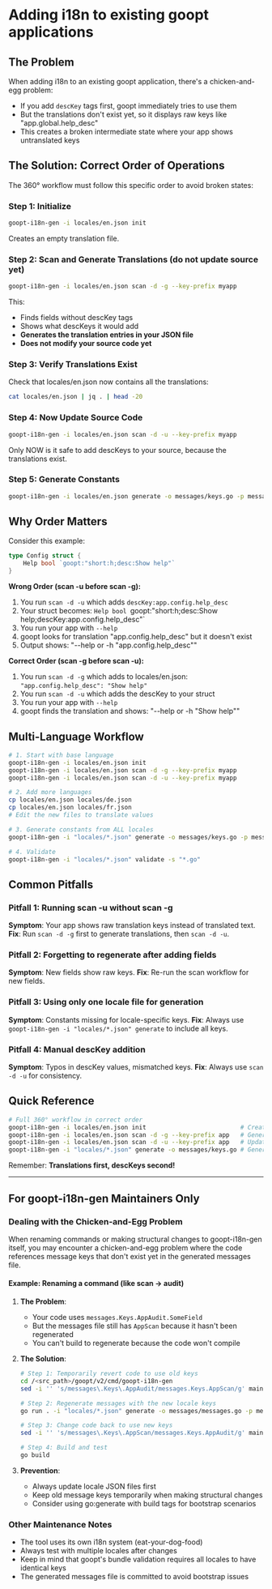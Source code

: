 # Adding i18n to existing goopt applications

## The Problem

When adding i18n to an existing goopt application, there's a chicken-and-egg problem:
- If you add `descKey` tags first, goopt immediately tries to use them
- But the translations don't exist yet, so it displays raw keys like "app.global.help_desc"
- This creates a broken intermediate state where your app shows untranslated keys

## The Solution: Correct Order of Operations

The 360° workflow must follow this specific order to avoid broken states:

### Step 1: Initialize
```bash
goopt-i18n-gen -i locales/en.json init
```
Creates an empty translation file.

### Step 2: Scan and Generate Translations (do not update source yet)
```bash
goopt-i18n-gen -i locales/en.json scan -d -g --key-prefix myapp
```
This:
- Finds fields without descKey tags
- Shows what descKeys it would add
- **Generates the translation entries in your JSON file**
- **Does not modify your source code yet**

### Step 3: Verify Translations Exist
Check that locales/en.json now contains all the translations:
```bash
cat locales/en.json | jq . | head -20
```

### Step 4: Now Update Source Code
```bash
goopt-i18n-gen -i locales/en.json scan -d -u --key-prefix myapp
```
Only NOW is it safe to add descKeys to your source, because the translations exist.

### Step 5: Generate Constants
```bash
goopt-i18n-gen -i locales/en.json generate -o messages/keys.go -p messages
```

## Why Order Matters

Consider this example:

```go
type Config struct {
    Help bool `goopt:"short:h;desc:Show help"`
}
```

**Wrong Order (scan -u before scan -g):**
1. You run `scan -d -u` which adds `descKey:app.config.help_desc`
2. Your struct becomes: `Help bool `goopt:"short:h;desc:Show help;descKey:app.config.help_desc"`
3. You run your app with `--help`
4. goopt looks for translation "app.config.help_desc" but it doesn't exist
5. Output shows: "--help or -h "app.config.help_desc"" 

**Correct Order (scan -g before scan -u):**
1. You run `scan -d -g` which adds to locales/en.json: `"app.config.help_desc": "Show help"`
2. You run `scan -d -u` which adds the descKey to your struct
3. You run your app with `--help`
4. goopt finds the translation and shows: "--help or -h "Show help"" 

## Multi-Language Workflow

```bash
# 1. Start with base language
goopt-i18n-gen -i locales/en.json init
goopt-i18n-gen -i locales/en.json scan -d -g --key-prefix myapp
goopt-i18n-gen -i locales/en.json scan -d -u --key-prefix myapp

# 2. Add more languages
cp locales/en.json locales/de.json
cp locales/en.json locales/fr.json
# Edit the new files to translate values

# 3. Generate constants from ALL locales
goopt-i18n-gen -i "locales/*.json" generate -o messages/keys.go -p messages

# 4. Validate
goopt-i18n-gen -i "locales/*.json" validate -s "*.go"
```

## Common Pitfalls

### Pitfall 1: Running scan -u without scan -g
**Symptom**: Your app shows raw translation keys instead of translated text.
**Fix**: Run `scan -d -g` first to generate translations, then `scan -d -u`.

### Pitfall 2: Forgetting to regenerate after adding fields
**Symptom**: New fields show raw keys.
**Fix**: Re-run the scan workflow for new fields.

### Pitfall 3: Using only one locale file for generation
**Symptom**: Constants missing for locale-specific keys.
**Fix**: Always use `goopt-i18n-gen -i "locales/*.json" generate` to include all keys.

### Pitfall 4: Manual descKey addition
**Symptom**: Typos in descKey values, mismatched keys.
**Fix**: Always use `scan -d -u` for consistency.

## Quick Reference

```bash
# Full 360° workflow in correct order
goopt-i18n-gen -i locales/en.json init                          # Create file
goopt-i18n-gen -i locales/en.json scan -d -g --key-prefix app   # Generate translations
goopt-i18n-gen -i locales/en.json scan -d -u --key-prefix app   # Update source
goopt-i18n-gen -i "locales/*.json" generate -o messages/keys.go # Generate constants (use wildcards!)
```

Remember: **Translations first, descKeys second!**

---

## For goopt-i18n-gen Maintainers Only

### Dealing with the Chicken-and-Egg Problem

When renaming commands or making structural changes to goopt-i18n-gen itself, you may encounter a chicken-and-egg problem where the code references message keys that don't exist yet in the generated messages file.

#### Example: Renaming a command (like scan → audit)

1. **The Problem**:
    - Your code uses `messages.Keys.AppAudit.SomeField`
    - But the messages file still has `AppScan` because it hasn't been regenerated
    - You can't build to regenerate because the code won't compile

2. **The Solution**:
   ```bash
   # Step 1: Temporarily revert code to use old keys
   cd /<src_path>/goopt/v2/cmd/goopt-i18n-gen
   sed -i '' 's/messages\.Keys\.AppAudit/messages.Keys.AppScan/g' main.go
   
   # Step 2: Regenerate messages with the new locale keys
   go run . -i "locales/*.json" generate -o messages/messages.go -p messages
   
   # Step 3: Change code back to use new keys
   sed -i '' 's/messages\.Keys\.AppScan/messages.Keys.AppAudit/g' main.go
   
   # Step 4: Build and test
   go build
   ```

3. **Prevention**:
    - Always update locale JSON files first
    - Keep old message keys temporarily when making structural changes
    - Consider using go:generate with build tags for bootstrap scenarios

### Other Maintenance Notes

- The tool uses its own i18n system (eat-your-dog-food)
- Always test with multiple locales after changes
- Keep in mind that goopt's bundle validation requires all locales to have identical keys
- The generated messages file is committed to avoid bootstrap issues